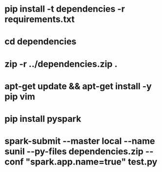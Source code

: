 

# pip install -t dependencies -r requirements.txt
# cd dependencies
# zip -r ../dependencies.zip .
# apt-get update && apt-get install -y pip vim
# pip install pyspark
# spark-submit --master local --name sunil --py-files dependencies.zip  --conf "spark.app.name=true"  test.py